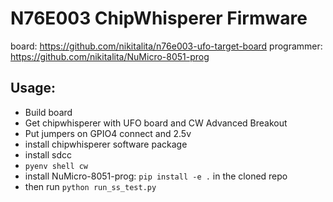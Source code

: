 # N76E003 ChipWhisperer Firmware

board: https://github.com/nikitalita/n76e003-ufo-target-board
programmer: https://github.com/nikitalita/NuMicro-8051-prog

## Usage:
- Build board
- Get chipwhisperer with UFO board and CW Advanced Breakout
- Put jumpers on GPIO4 connect and 2.5v
- install chipwhisperer software package
- install sdcc
- `pyenv shell cw`
- install NuMicro-8051-prog: `pip install -e .` in the cloned repo
- then run `python run_ss_test.py`
